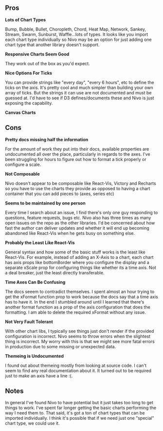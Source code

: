 ## Pros

**Lots of Chart Types**

Bump, Bubble, Bullet, Choropleth, Chord, Heat Map, Network, Sankey, Stream, Swarm, Sunburst, Waffle...lots of types. It looks like you import each chart type individually so Nivo may be an option for just adding one chart type that another library doesn't support.

**Responsive Charts Seem Good**

They work out of the box as you'd expect.

**Nice Options For Ticks**

You can provide strings like "every day", "every 6 hours", etc to define the ticks on the axis. It's pretty cool and much simpler than building your own array of ticks. But the strings it can use are not documented and must be guessed at. I'd have to see if D3 defines/documents these and Nivo is just exposing the capability.

**Canvas Charts**

## Cons

**Pretty docs missing half the information**

For the amount of work they put into their docs, available properties are undocumented all over the place, particularly in regards to the axes. I've been struggling for hours to figure out how to format a tick properly or configure a scale.

**Not Composable**

Nivo doesn't appear to be composable like React-Vis, Victory and Recharts so you have to use the charts they provide as opposed to having a chart container that you can add pieces to (axes, series etc)

**Seems to be maintained by one person**

Every time I search about an issue, I find there's only one guy responding to questions, feature requests, bugs etc. Nivo also has three times as many open issues on the repo as the other libraries. I'd be concerned about how fast the author can deliver updates and whether it will end up becoming abandoned like React-Vis when he gets busy on something else.

**Probably the Least Like React-Vis**

General syntax and how some of the basic stuff works is the least like React-Vis. For example, instead of adding an X-Axis to a chart, each chart has axis props like bottomBorder where you configure the display and a separate xScale prop for configuring things like whether its a time axis. Not a deal breaker, just the least directly transferable.

**Time Axes Can Be Confusing**

The docs seeem to contradict themselves. I spent almost an hour trying to get the xFormat function prop to work because the docs say that a time axis has to have it. In the end I stumbled around until I learned that there's another format function as a prop of the axis configuration that does the formatting. I am able to delete the required xFormat without any issue.

**Not Very Fault Tolerant**

With other chart libs, I typically see things just don't render if the provided configuration is incorrect. Nivo seems to throw errors when the slightest thing is incorrect. My worry with this is that we might see more fatal errors in production due to some missing or unexpected data.

**Themeing is Undocumented**

I found out about themeing mostly from looking at source code. I can't seem to find any real documentation about it. It turned out to be required just to make an axis have a line :(.

## Notes

In general I've found Nivo to have potential but it just takes too long to get things to work. I've spent far longer getting the basic charts performing the way I need them to. That said, it's got a ton of chart types that can be imported individually. I think it's possible that if we need just one "special" chart type, we could use it.
